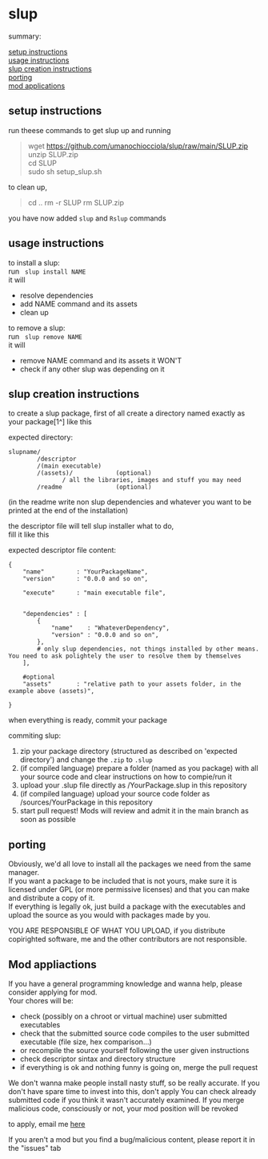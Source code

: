 # slup

summary:</br>

[setup instructions](https://github.com/umanochiocciola/slup#setup-instructions)</br>
[usage instructions](https://github.com/umanochiocciola/slup#usage-instructions)</br>
[slup creation instructions](https://github.com/umanochiocciola/slup#slup-creation-instructions)</br>
[porting](https://github.com/umanochiocciola/slup#porting)</br>
[mod applications](https://github.com/umanochiocciola/slup#mod-applications)</br>

## setup instructions


run theese commands to get slup up and running
>  wget https://github.com/umanochiocciola/slup/raw/main/SLUP.zip</br>
  unzip SLUP.zip</br>
  cd SLUP</br>
  sudo sh setup_slup.sh</br>

to clean up,

> cd ..
  rm -r SLUP
  rm SLUP.zip

you have now added `slup` and `Rslup` commands


## usage instructions


to install a slup:</br>
run <code> slup install NAME</code><br>
it will
- resolve dependencies
- add NAME command and its assets
- clean up
 
to remove a slup:</br>
run <code> slup remove NAME</code><br>
it will 
- remove NAME command and its assets
it WON'T
- check if any other slup was depending on it

## slup creation instructions

to create a slup package, first of all create a directory named exactly as your package[1^] like this

expected directory:</br>
```
slupname/
        /descriptor
        /(main executable)
        /(assets)/            (optional)
               / all the libraries, images and stuff you may need
        /readme               (optional)
```

(in the readme write non slup dependencies and whatever you want to be printed at the end of the installation)

the descriptor file will tell slup installer what to do,</br>
fill it like this

expected descriptor file content:</br>
```
{
    "name"         : "YourPackageName",
    "version"      : "0.0.0 and so on",
    
    "execute"      : "main executable file",
    
    
    "dependencies" : [
        {
            "name"    : "WhateverDependency",
            "version" : "0.0.0 and so on",
        },
        # only slup dependencies, not things installed by other means. You need to ask polightely the user to resolve them by themselves
    ],
    
    #optional
    "assets"       : "relative path to your assets folder, in the example above (assets)",

}
```
[^1]: where YourPackageName is identical to your directory name

when everything is ready, commit your package

commiting slup:</br>

1. zip your package directory (structured as described on 'expected directory') and change the `.zip` to `.slup`
2. (if compiled language) prepare a folder (named as you package) with all your source code and clear instructions on how to compie/run it
3. upload your .slup file directly as /YourPackage.slup in this repository
4. (if compiled language) upload your source code folder as /sources/YourPackage in this repository
5. start pull request! Mods will review and admit it in the main branch as soon as possible

## porting

Obviously, we'd all love to install all the packages we need from the same manager.</br>
If you want a package to be included that is not yours, make sure it is licensed under GPL (or more permissive licenses) and that you can make and distribute a copy of it.</br> If everything is legally ok, just build a package with the executables and upload the source as you would with packages made by you.

YOU ARE RESPONSIBLE OF WHAT YOU UPLOAD, if you distribute copirighted software, me and the other contributors are not responsible.



## Mod appliactions
  If you have a general programming knowledge and wanna help, please consider applying for mod.</br>
  Your chores will be:
  - check (possibly on a chroot or virtual machine) user submitted executables
  - check that the submitted source code compiles to the user submitted executable (file size, hex comparison...)
  - or recompile the source yourself following the user given instructions
  - check descriptor sintax and directory structure
  - if everything is ok and nothing funny is going on, merge the pull request
  
  We don't wanna make people install nasty stuff, so be really accurate. 
  If you don't have spare time to invest into this, don't apply
  You can check already submitted code if you think it wasn't accurately examined.
  If you merge malicious code, consciously or not, your mod position will be revoked 

  to apply, email me [here](lorenzomari22@gmail.com)
  
  If you aren't a mod but you find a bug/malicious content, please report it in the "issues" tab
  

